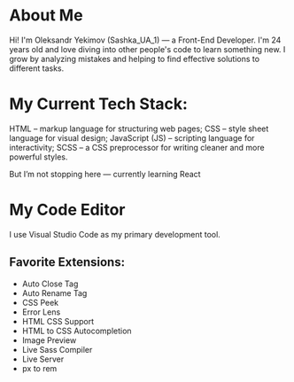 # About Me
Hi! I'm Oleksandr Yekimov (Sashka_UA_1) — a Front-End Developer.
I'm 24 years old and love diving into other people's code to learn something new. I grow by analyzing mistakes and helping to find effective solutions to different tasks.
# My Current Tech Stack:
HTML – markup language for structuring web pages;
CSS – style sheet language for visual design;
JavaScript (JS) – scripting language for interactivity;
SCSS – a CSS preprocessor for writing cleaner and more powerful styles.

But I’m not stopping here — currently learning React

# My Code Editor
I use Visual Studio Code as my primary development tool.
## Favorite Extensions:
- Auto Close Tag
- Auto Rename Tag
- CSS Peek
- Error Lens
- HTML CSS Support
- HTML to CSS Autocompletion
- Image Preview
- Live Sass Compiler
- Live Server
- px to rem